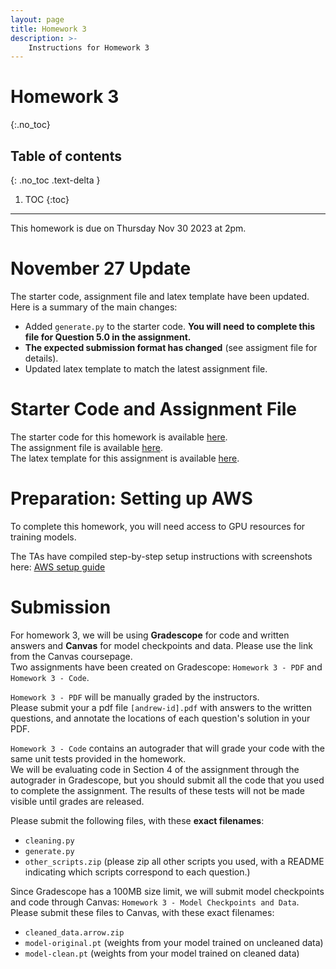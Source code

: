 ```yaml
---
layout: page
title: Homework 3
description: >-
    Instructions for Homework 3
---
```


# Homework 3
{:.no_toc}

## Table of contents
{: .no_toc .text-delta }

1. TOC
{:toc}

---

This homework is due on Thursday Nov 30 2023 at 2pm.

# November 27 Update

The starter code, assignment file and latex template have been updated.
Here is a summary of the main changes:
   - Added `generate.py` to the starter code. **You will need to complete this file for Question 5.0 in the assignment.**
   - **The expected submission format has changed** (see assigment file for details).
   - Updated latex template to match the latest assignment file.


# Starter Code and Assignment File

The starter code for this homework is available [here](homework_materials/hw3_starter_code.zip).  
The assignment file is available [here](homework_materials/hw3.pdf).  
The latex template for this assignment is available [here](homework_materials/hw3_latex_template.zip).

# Preparation: Setting up AWS

To complete this homework, you will need access to GPU resources for training models.

The TAs have compiled step-by-step setup instructions with screenshots here: [AWS setup guide](https://docs.google.com/presentation/d/1Tw_klO84R9G7CZ3cINAKgy4BfdNm-8dlnRXSBIVD_3A/edit?usp=sharing)

# Submission

For homework 3, we will be using **Gradescope** for code and written answers and **Canvas** for model checkpoints and data. Please use the link from the Canvas coursepage.  
Two assignments have been created on Gradescope: `Homework 3 - PDF` and `Homework 3 - Code`.  

`Homework 3 - PDF` will be manually graded by the instructors.  
Please submit your a pdf file `[andrew-id].pdf` with answers to the written questions, and annotate the locations of each question's solution in your PDF.

`Homework 3 - Code` contains an autograder that will grade your code with the same unit tests provided in the homework.  
We will be evaluating code in Section 4 of the assignment through the autograder in Gradescope, but you should submit all the code that you used to complete the assignment.
The results of these tests will not be made visible until grades are released.  

Please submit the following files, with these **exact filenames**:
- `cleaning.py`
- `generate.py`
- `other_scripts.zip` (please zip all other scripts you used, with a README indicating which scripts correspond to each question.)

Since Gradescope has a 100MB size limit, we will submit model checkpoints and code through Canvas: `Homework 3 - Model Checkpoints and Data`.  Please submit these files to Canvas, with these exact filenames:
- `cleaned_data.arrow.zip`
- `model-original.pt` (weights from your model trained on uncleaned data)
- `model-clean.pt` (weights from your model trained on cleaned data)

